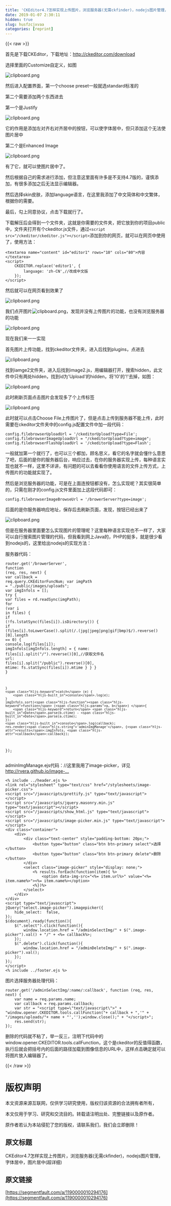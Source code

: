 ```yaml
---
title: 'CKEditor4.7怎样实现上传图片，浏览服务器(无需ckfinder)，nodejs图片管理，字体居中，图片居中(超详细)' 
date: 2019-01-07 2:30:11
hidden: true
slug: husfzcjxvaa
categories: [reprint]
---
```


{{< raw >}}

                    
<p>首先是下载CKEditor，下载地址：<a href="http://ckeditor.com/download" rel="nofollow noreferrer" target="_blank">http://ckeditor.com/download</a></p>
<p>选择里面的Customize自定义，如图</p>
<p><span class="img-wrap"><img data-src="/img/bVRlFy?w=1406&amp;h=858" src="https://static.alili.tech/img/bVRlFy?w=1406&amp;h=858" alt="clipboard.png" title="clipboard.png" style="cursor: pointer; display: inline;"></span></p>
<p>然后进入配置界面，第一个choose preset一般就选standard标准的</p>
<p>第二个需要添加两个东西进去</p>
<p>第一个是Justify</p>
<p><span class="img-wrap"><img data-src="/img/bVRlGu?w=1132&amp;h=707" src="https://static.alili.tech/img/bVRlGu?w=1132&amp;h=707" alt="clipboard.png" title="clipboard.png" style="cursor: pointer; display: inline;"></span></p>
<p>它的作用是添加左对齐右对齐居中的按钮，可以使字体居中，但只添加这个无法使图片居中</p>
<p>第二个是Enhanced Image</p>
<p><span class="img-wrap"><img data-src="/img/bVRlIT?w=1083&amp;h=650" src="https://static.alili.tech/img/bVRlIT?w=1083&amp;h=650" alt="clipboard.png" title="clipboard.png" style="cursor: pointer; display: inline;"></span></p>
<p>有了它，就可以使图片居中了。</p>
<p>然后根据自己的需求进行添加，但注意这里面有许多是不支持4.7版的，谨慎添加，有很多添加之后无法显示编辑器。</p>
<p>然后选择skin皮肤，添加language语言，在这里我添加了中文简体和中文繁体，根据你的需要。</p>
<p>最后，勾上同意协议，点击下载就行了。</p>
<p>下载解压后会得到一个文件夹，这就是你需要的文件夹，把它放到你的项目public中，文件夹打开有个ckeditor.js文件，通过<code>&lt;script src="/ckeditor/ckeditor.js"&gt;&lt;/script&gt;</code>添加到你的网页，就可以在网页中使用了，使用方法：</p>
<div class="widget-codetool" style="display:none;">
      <div class="widget-codetool--inner">
      <span class="selectCode code-tool" data-toggle="tooltip" data-placement="top" title="" data-original-title="全选"></span>
      <span type="button" class="copyCode code-tool" data-toggle="tooltip" data-placement="top" data-clipboard-text="<textarea name=&quot;content&quot; id=&quot;editor1&quot; rows=&quot;10&quot; cols=&quot;80&quot;>内容</textarea>
<script>
    CKEDITOR.replace('editor1', {
        language: 'zh-CN',//改成中文版
    });
</script>" title="" data-original-title="复制"></span>
      <span type="button" class="saveToNote code-tool" data-toggle="tooltip" data-placement="top" title="" data-original-title="放进笔记"></span>
      </div>
      </div><pre class="hljs xml"><code><span class="hljs-tag">&lt;<span class="hljs-name">textarea</span> <span class="hljs-attr">name</span>=<span class="hljs-string">"content"</span> <span class="hljs-attr">id</span>=<span class="hljs-string">"editor1"</span> <span class="hljs-attr">rows</span>=<span class="hljs-string">"10"</span> <span class="hljs-attr">cols</span>=<span class="hljs-string">"80"</span>&gt;</span>内容<span class="hljs-tag">&lt;/<span class="hljs-name">textarea</span>&gt;</span>
<span class="hljs-tag">&lt;<span class="hljs-name">script</span>&gt;</span><span class="actionscript">
    CKEDITOR.replace(<span class="hljs-string">'editor1'</span>, {
        language: <span class="hljs-string">'zh-CN'</span>,<span class="hljs-comment">//改成中文版</span>
    });
</span><span class="hljs-tag">&lt;/<span class="hljs-name">script</span>&gt;</span></code></pre>
<p>然后就可以在网页看到效果了</p>
<p><span class="img-wrap"><img data-src="/img/bVRlPA?w=1075&amp;h=529" src="https://static.alili.tech/img/bVRlPA?w=1075&amp;h=529" alt="clipboard.png" title="clipboard.png" style="cursor: pointer;"></span></p>
<p>我们点开图片<span class="img-wrap"><img data-src="/img/bVRlVG?w=25&amp;h=25" src="https://static.alili.tech/img/bVRlVG?w=25&amp;h=25" alt="clipboard.png" title="clipboard.png" style="cursor: pointer;"></span>，发现并没有上传图片的功能，也没有浏览服务器的功能</p>
<p><span class="img-wrap"><img data-src="/img/bVRlVq?w=271&amp;h=320" src="https://static.alili.tech/img/bVRlVq?w=271&amp;h=320" alt="clipboard.png" title="clipboard.png" style="cursor: pointer;"></span></p>
<p>现在我们来一一实现</p>
<p>首先图片上传功能，找到ckeditor文件夹，进入后找到plugins，点进去</p>
<p><span class="img-wrap"><img data-src="/img/bVRlXz?w=592&amp;h=370" src="https://static.alili.tech/img/bVRlXz?w=592&amp;h=370" alt="clipboard.png" title="clipboard.png" style="cursor: pointer;"></span></p>
<p>找到iamge2文件夹，进入后找到image2.js，用编辑器打开，搜索hidden，此文件中只有两处hidden，找到id为'Upload'的hidden，将'!0'的'!'去掉，如图：</p>
<p><span class="img-wrap"><img data-src="/img/bVRlY5?w=395&amp;h=227" src="https://static.alili.tech/img/bVRlY5?w=395&amp;h=227" alt="clipboard.png" title="clipboard.png" style="cursor: pointer; display: inline;"></span></p>
<p>此时刷新页面点击图片会发现多了个上传标签</p>
<p><span class="img-wrap"><img data-src="/img/bVRlZj?w=265&amp;h=217" src="https://static.alili.tech/img/bVRlZj?w=265&amp;h=217" alt="clipboard.png" title="clipboard.png" style="cursor: pointer; display: inline;"></span></p>
<p>此时就可以点击Choose File上传图片了，但是点击上传到服务器不能上传，此时需要在ckeditor文件夹中的config.js配置文件中加一段代码：</p>
<div class="widget-codetool" style="display:none;">
      <div class="widget-codetool--inner">
      <span class="selectCode code-tool" data-toggle="tooltip" data-placement="top" title="" data-original-title="全选"></span>
      <span type="button" class="copyCode code-tool" data-toggle="tooltip" data-placement="top" data-clipboard-text="config.filebrowserUploadUrl = '/ckeditorUpload?type=File';  
config.filebrowserImageUploadUrl = &quot;/ckeditorUpload?type=image&quot;;
config.filebrowserFlashUploadUrl = '/ckeditorUpload?type=Flash';" title="" data-original-title="复制"></span>
      <span type="button" class="saveToNote code-tool" data-toggle="tooltip" data-placement="top" title="" data-original-title="放进笔记"></span>
      </div>
      </div><pre class="hljs mipsasm"><code><span class="hljs-built_in">config</span>.filebrowserUploadUrl = <span class="hljs-string">'/ckeditorUpload?type=File'</span><span class="hljs-comment">;  </span>
<span class="hljs-built_in">config</span>.filebrowserImageUploadUrl = <span class="hljs-string">"/ckeditorUpload?type=image"</span><span class="hljs-comment">;</span>
<span class="hljs-built_in">config</span>.filebrowserFlashUploadUrl = <span class="hljs-string">'/ckeditorUpload?type=Flash'</span><span class="hljs-comment">;</span></code></pre>
<p>一般就加第一个就行了，也可以三个都加，顾名思义，看它的名字就会懂什么意思了吧，后面的是你的服务器后台，响应过去，在你的服务器实现上传，每种语言实现也就不一样，这里不详讲，有问题的可以去看看你使用语言的文件上传方式，上传图片的功能就实现了。</p>
<p>然后是浏览服务器的功能，可是在上面连按钮都没有，怎么实现呢？其实很简单的，只需在刚才的config.js文件里面加上这段代码即可：</p>
<div class="widget-codetool" style="display:none;">
      <div class="widget-codetool--inner">
      <span class="selectCode code-tool" data-toggle="tooltip" data-placement="top" title="" data-original-title="全选"></span>
      <span type="button" class="copyCode code-tool" data-toggle="tooltip" data-placement="top" data-clipboard-text="config.filebrowserImageBrowseUrl = '/browerServer?type=image';" title="" data-original-title="复制"></span>
      <span type="button" class="saveToNote code-tool" data-toggle="tooltip" data-placement="top" title="" data-original-title="放进笔记"></span>
      </div>
      </div><pre class="hljs arduino"><code style="word-break: break-word; white-space: initial;"><span class="hljs-built_in">config</span>.filebrowserImageBrowseUrl = <span class="hljs-string">'/browerServer?type=image'</span>;</code></pre>
<p>后面的是你服务器响应地址，保存后去刷新页面，发现，按钮已经出来了</p>
<p><span class="img-wrap"><img data-src="/img/bVRl3V?w=268&amp;h=343" src="https://static.alili.tech/img/bVRl3V?w=268&amp;h=343" alt="clipboard.png" title="clipboard.png" style="cursor: pointer; display: inline;"></span></p>
<p>但是在服务器里面要怎么实现图片的管理呢？这里每种语言实现也不一样了，大家可以自行搜索图片管理的代码，但我看到网上Java的，PHP的挺多，就是很少看到nodejs的，这里给出nodejs的实现方法：</p>
<p>服务器代码：</p>
<div class="widget-codetool" style="display:none;">
      <div class="widget-codetool--inner">
      <span class="selectCode code-tool" data-toggle="tooltip" data-placement="top" title="" data-original-title="全选"></span>
      <span type="button" class="copyCode code-tool" data-toggle="tooltip" data-placement="top" data-clipboard-text="router.get('/browerServer', function (req, res, next) {
    var callback = req.query.CKEditorFuncNum;
    var imgPath =  &quot;.\/public\/images\/uploads&quot;;
    var imgInfols = [];
    try {
        var files = rd.readSync(imgPath);
        for (var i in files) {
            if (!fs.lstatSync(files[i]).isDirectory()) {
                if (files[i].toLowerCase().split(/\.(jpg|jpeg|png|gif|bmp)$/).reverse()[0].length == 0) {
                    console.log(files[i]);
                    imgInfols[imgInfols.length] = {
                        name: files[i].split(&quot;\/&quot;).reverse()[0],//获取文件名
                        url: files[i].split(&quot;\/public&quot;).reverse()[0],
                        mtime: fs.statSync(files[i]).mtime
                    }
                }
            }
        }

    }
    catch (e) {
        console.log(e);
    }
    imgInfols.sort(function (a, b) {
        return Date.parse(b.ctime) - Date.parse(a.ctime);
    });
    console.log(callback);
    res.render('adminImgManage', {results:imgInfols, callback:callback});
});" title="" data-original-title="复制"></span>
      <span type="button" class="saveToNote code-tool" data-toggle="tooltip" data-placement="top" title="" data-original-title="放进笔记"></span>
      </div>
      </div><pre class="hljs javascript"><code>router.get(<span class="hljs-string">'/browerServer'</span>, <span class="hljs-function"><span class="hljs-keyword">function</span> (<span class="hljs-params">req, res, next</span>) </span>{
    <span class="hljs-keyword">var</span> callback = req.query.CKEditorFuncNum;
    <span class="hljs-keyword">var</span> imgPath =  <span class="hljs-string">".\/public\/images\/uploads"</span>;
    <span class="hljs-keyword">var</span> imgInfols = [];
    <span class="hljs-keyword">try</span> {
        <span class="hljs-keyword">var</span> files = rd.readSync(imgPath);
        <span class="hljs-keyword">for</span> (<span class="hljs-keyword">var</span> i <span class="hljs-keyword">in</span> files) {
            <span class="hljs-keyword">if</span> (!fs.lstatSync(files[i]).isDirectory()) {
                <span class="hljs-keyword">if</span> (files[i].toLowerCase().split(<span class="hljs-regexp">/\.(jpg|jpeg|png|gif|bmp)$/</span>).reverse()[<span class="hljs-number">0</span>].length == <span class="hljs-number">0</span>) {
                    <span class="hljs-built_in">console</span>.log(files[i]);
                    imgInfols[imgInfols.length] = {
                        <span class="hljs-attr">name</span>: files[i].split(<span class="hljs-string">"\/"</span>).reverse()[<span class="hljs-number">0</span>],<span class="hljs-comment">//获取文件名</span>
                        url: files[i].split(<span class="hljs-string">"\/public"</span>).reverse()[<span class="hljs-number">0</span>],
                        <span class="hljs-attr">mtime</span>: fs.statSync(files[i]).mtime
                    }
                }
            }
        }

    }
    <span class="hljs-keyword">catch</span> (e) {
        <span class="hljs-built_in">console</span>.log(e);
    }
    imgInfols.sort(<span class="hljs-function"><span class="hljs-keyword">function</span> (<span class="hljs-params">a, b</span>) </span>{
        <span class="hljs-keyword">return</span> <span class="hljs-built_in">Date</span>.parse(b.ctime) - <span class="hljs-built_in">Date</span>.parse(a.ctime);
    });
    <span class="hljs-built_in">console</span>.log(callback);
    res.render(<span class="hljs-string">'adminImgManage'</span>, {<span class="hljs-attr">results</span>:imgInfols, <span class="hljs-attr">callback</span>:callback});
});</code></pre>
<p>adminImgManage.ejs代码：//这里我用了image-picker，详见<a href="http://rvera.github.io/image-picker/" rel="nofollow noreferrer" target="_blank">http://rvera.github.io/image-...</a></p>
<div class="widget-codetool" style="display:none;">
      <div class="widget-codetool--inner">
      <span class="selectCode code-tool" data-toggle="tooltip" data-placement="top" title="" data-original-title="全选"></span>
      <span type="button" class="copyCode code-tool" data-toggle="tooltip" data-placement="top" data-clipboard-text="<% include ../header.ejs %>
<link rel=&quot;stylesheet&quot; type=&quot;text/css&quot; href=&quot;/stylesheets/image-picker.css&quot;>
<script src=&quot;/javascripts/prettify.js&quot; type=&quot;text/javascript&quot;></script>
<script src=&quot;/javascripts/jquery.masonry.min.js&quot; type=&quot;text/javascript&quot;></script>
<script src=&quot;/javascripts/show_html.js&quot; type=&quot;text/javascript&quot;></script>
<script src=&quot;/javascripts/image-picker.min.js&quot; type=&quot;text/javascript&quot;></script>
<div class=&quot;container&quot;>
    <div>
        <div class=&quot;text-center&quot; style=&quot;padding-bottom: 20px;&quot;>
            <button type=&quot;button&quot; class=&quot;btn btn-primary select&quot;>选择</button>
            <button type=&quot;button&quot; class=&quot;btn btn-primary delete&quot;>删除</button>
        </div>
        <select class=&quot;image-picker&quot; style=&quot;display: none;&quot;>
            <% results.forEach(function(item){ %>
                <option data-img-src=&quot;<%= item.url%>&quot; value=&quot;<%= item.name%>&quot;><%= item.name%></option>
            <%})%>
        </select>
    </div>
</div>
<script type=&quot;text/javascript&quot;>
jQuery(&quot;select.image-picker&quot;).imagepicker({
    hide_select:  false,
});
$(document).ready(function(){
    $(&quot;.select&quot;).click(function(){
        window.location.href = &quot;/adminSelectImg/&quot; + $(&quot;.image-picker&quot;).val() + &quot;/&quot; + <%= callback%>;
    });
    $(&quot;.delete&quot;).click(function(){
        window.location.href = &quot;/adminDeleteImg/&quot; + $(&quot;.image-picker&quot;).val();
    });
});
</script>
<% include ../footer.ejs %>" title="" data-original-title="复制"></span>
      <span type="button" class="saveToNote code-tool" data-toggle="tooltip" data-placement="top" title="" data-original-title="放进笔记"></span>
      </div>
      </div><pre class="hljs erb"><code><span class="xml"><span class="hljs-tag">&lt;<span class="hljs-name">%</span></span></span><span class="ruby"> <span class="hljs-keyword">include</span> ../header.ejs </span><span class="xml"><span class="hljs-tag">%&gt;</span>
<span class="hljs-tag">&lt;<span class="hljs-name">link</span> <span class="hljs-attr">rel</span>=<span class="hljs-string">"stylesheet"</span> <span class="hljs-attr">type</span>=<span class="hljs-string">"text/css"</span> <span class="hljs-attr">href</span>=<span class="hljs-string">"/stylesheets/image-picker.css"</span>&gt;</span>
<span class="hljs-tag">&lt;<span class="hljs-name">script</span> <span class="hljs-attr">src</span>=<span class="hljs-string">"/javascripts/prettify.js"</span> <span class="hljs-attr">type</span>=<span class="hljs-string">"text/javascript"</span>&gt;</span><span class="undefined"></span><span class="hljs-tag">&lt;/<span class="hljs-name">script</span>&gt;</span>
<span class="hljs-tag">&lt;<span class="hljs-name">script</span> <span class="hljs-attr">src</span>=<span class="hljs-string">"/javascripts/jquery.masonry.min.js"</span> <span class="hljs-attr">type</span>=<span class="hljs-string">"text/javascript"</span>&gt;</span><span class="undefined"></span><span class="hljs-tag">&lt;/<span class="hljs-name">script</span>&gt;</span>
<span class="hljs-tag">&lt;<span class="hljs-name">script</span> <span class="hljs-attr">src</span>=<span class="hljs-string">"/javascripts/show_html.js"</span> <span class="hljs-attr">type</span>=<span class="hljs-string">"text/javascript"</span>&gt;</span><span class="undefined"></span><span class="hljs-tag">&lt;/<span class="hljs-name">script</span>&gt;</span>
<span class="hljs-tag">&lt;<span class="hljs-name">script</span> <span class="hljs-attr">src</span>=<span class="hljs-string">"/javascripts/image-picker.min.js"</span> <span class="hljs-attr">type</span>=<span class="hljs-string">"text/javascript"</span>&gt;</span><span class="undefined"></span><span class="hljs-tag">&lt;/<span class="hljs-name">script</span>&gt;</span>
<span class="hljs-tag">&lt;<span class="hljs-name">div</span> <span class="hljs-attr">class</span>=<span class="hljs-string">"container"</span>&gt;</span>
    <span class="hljs-tag">&lt;<span class="hljs-name">div</span>&gt;</span>
        <span class="hljs-tag">&lt;<span class="hljs-name">div</span> <span class="hljs-attr">class</span>=<span class="hljs-string">"text-center"</span> <span class="hljs-attr">style</span>=<span class="hljs-string">"padding-bottom: 20px;"</span>&gt;</span>
            <span class="hljs-tag">&lt;<span class="hljs-name">button</span> <span class="hljs-attr">type</span>=<span class="hljs-string">"button"</span> <span class="hljs-attr">class</span>=<span class="hljs-string">"btn btn-primary select"</span>&gt;</span>选择<span class="hljs-tag">&lt;/<span class="hljs-name">button</span>&gt;</span>
            <span class="hljs-tag">&lt;<span class="hljs-name">button</span> <span class="hljs-attr">type</span>=<span class="hljs-string">"button"</span> <span class="hljs-attr">class</span>=<span class="hljs-string">"btn btn-primary delete"</span>&gt;</span>删除<span class="hljs-tag">&lt;/<span class="hljs-name">button</span>&gt;</span>
        <span class="hljs-tag">&lt;/<span class="hljs-name">div</span>&gt;</span>
        <span class="hljs-tag">&lt;<span class="hljs-name">select</span> <span class="hljs-attr">class</span>=<span class="hljs-string">"image-picker"</span> <span class="hljs-attr">style</span>=<span class="hljs-string">"display: none;"</span>&gt;</span>
            <span class="hljs-tag">&lt;<span class="hljs-name">%</span></span></span><span class="ruby"> results.forEach(function(item){ </span><span class="xml"><span class="hljs-tag">%&gt;</span>
                <span class="hljs-tag">&lt;<span class="hljs-name">option</span> <span class="hljs-attr">data-img-src</span>=<span class="hljs-string">"&lt;%=</span></span></span><span class="ruby"> item.url</span><span class="xml"><span class="hljs-tag"><span class="hljs-string">%&gt;"</span> <span class="hljs-attr">value</span>=<span class="hljs-string">"&lt;%=</span></span></span><span class="ruby"> item.name</span><span class="xml"><span class="hljs-tag"><span class="hljs-string">%&gt;"</span>&gt;</span><span class="hljs-tag">&lt;<span class="hljs-name">%=</span></span></span><span class="ruby"> item.name</span><span class="xml"><span class="hljs-tag">%&gt;</span><span class="hljs-tag">&lt;/<span class="hljs-name">option</span>&gt;</span>
            <span class="hljs-tag">&lt;<span class="hljs-name">%</span></span></span><span class="ruby">})</span><span class="xml"><span class="hljs-tag">%&gt;</span>
        <span class="hljs-tag">&lt;/<span class="hljs-name">select</span>&gt;</span>
    <span class="hljs-tag">&lt;/<span class="hljs-name">div</span>&gt;</span>
<span class="hljs-tag">&lt;/<span class="hljs-name">div</span>&gt;</span>
<span class="hljs-tag">&lt;<span class="hljs-name">script</span> <span class="hljs-attr">type</span>=<span class="hljs-string">"text/javascript"</span>&gt;</span><span class="javascript">
jQuery(<span class="hljs-string">"select.image-picker"</span>).imagepicker({
    <span class="hljs-attr">hide_select</span>:  <span class="hljs-literal">false</span>,
});
$(<span class="hljs-built_in">document</span>).ready(<span class="hljs-function"><span class="hljs-keyword">function</span>(<span class="hljs-params"></span>)</span>{
    $(<span class="hljs-string">".select"</span>).click(<span class="hljs-function"><span class="hljs-keyword">function</span>(<span class="hljs-params"></span>)</span>{
        <span class="hljs-built_in">window</span>.location.href = <span class="hljs-string">"/adminSelectImg/"</span> + $(<span class="hljs-string">".image-picker"</span>).val() + <span class="hljs-string">"/"</span> + <span class="xml"><span class="hljs-tag">&lt;<span class="hljs-name">%=</span></span></span></span></span><span class="ruby"> callback</span><span class="xml"><span class="javascript">%&gt;;
    });
    $(<span class="hljs-string">".delete"</span>).click(<span class="hljs-function"><span class="hljs-keyword">function</span>(<span class="hljs-params"></span>)</span>{
        <span class="hljs-built_in">window</span>.location.href = <span class="hljs-string">"/adminDeleteImg/"</span> + $(<span class="hljs-string">".image-picker"</span>).val();
    });
});
</span><span class="hljs-tag">&lt;/<span class="hljs-name">script</span>&gt;</span>
<span class="hljs-tag">&lt;<span class="hljs-name">%</span></span></span><span class="ruby"> <span class="hljs-keyword">include</span> ../footer.ejs </span><span class="xml"><span class="hljs-tag">%&gt;</span></span></code></pre>
<p>图片选择服务器处理代码：</p>
<div class="widget-codetool" style="display:none;">
      <div class="widget-codetool--inner">
      <span class="selectCode code-tool" data-toggle="tooltip" data-placement="top" title="" data-original-title="全选"></span>
      <span type="button" class="copyCode code-tool" data-toggle="tooltip" data-placement="top" data-clipboard-text="router.get('/adminSelectImg/:name/:callback', function (req, res, next) {
    var name = req.params.name;
    var callback = req.params.callback;
    var str = &quot;<script type=\&quot;text/javascript\&quot;>&quot; + &quot;window.opener.CKEDITOR.tools.callFunction(&quot;+ callback + &quot;,'&quot; + &quot;/images/uploads/&quot;+ name + &quot;','');window.close();&quot; + &quot;</script>&quot;;
    res.send(str);
});" title="" data-original-title="复制"></span>
      <span type="button" class="saveToNote code-tool" data-toggle="tooltip" data-placement="top" title="" data-original-title="放进笔记"></span>
      </div>
      </div><pre class="hljs haxe"><code>router.<span class="hljs-keyword">get</span>(<span class="hljs-string">'/adminSelectImg/:name/:callback'</span>, <span class="hljs-function"><span class="hljs-keyword">function</span> </span>(req, res, next) {
    <span class="hljs-keyword">var</span> name = req.params.name;
    <span class="hljs-keyword">var</span> <span class="hljs-keyword">callback</span> = req.params.<span class="hljs-keyword">callback</span>;
    <span class="hljs-keyword">var</span> str = <span class="hljs-string">"&lt;script type=\"text/javascript\"&gt;"</span> + <span class="hljs-string">"window.opener.CKEDITOR.tools.callFunction("</span>+ <span class="hljs-keyword">callback</span> + <span class="hljs-string">",'"</span> + <span class="hljs-string">"/images/uploads/"</span>+ name + <span class="hljs-string">"','');window.close();"</span> + <span class="hljs-string">"&lt;/script&gt;"</span>;
    res.send(str);
});</code></pre>
<p>删除的代码就不粘了，举一反三，注明下代码中的window.opener.CKEDITOR.tools.callFunction，这个是ckeditor的反值得函数，执行后就会把括号内的后面的路径加载到图像信息的URL中，这样点击确定就可以将图片放入编辑器了。</p>

                
{{< /raw >}}

# 版权声明
本文资源来源互联网，仅供学习研究使用，版权归该资源的合法拥有者所有，

本文仅用于学习、研究和交流目的。转载请注明出处、完整链接以及原作者。

原作者若认为本站侵犯了您的版权，请联系我们，我们会立即删除！

## 原文标题
CKEditor4.7怎样实现上传图片，浏览服务器(无需ckfinder)，nodejs图片管理，字体居中，图片居中(超详细)

## 原文链接
[https://segmentfault.com/a/1190000010294176](https://segmentfault.com/a/1190000010294176)

